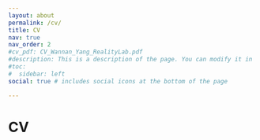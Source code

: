 ```yaml
---
layout: about
permalink: /cv/
title: CV
nav: true
nav_order: 2
#cv_pdf: CV_Wannan_Yang_RealityLab.pdf
#description: This is a description of the page. You can modify it in '_pages/cv.md'. You can also change or remove the top pdf download button.
#toc:
#  sidebar: left
social: true # includes social icons at the bottom of the page

---
```




# CV

<object data="../assets/cv/CV.pdf" width="1000" height="1000" type='application/pdf'></object>

[//]: # (<object data="../assets/pdf/rippleTagging.pdf" width="1000" height="1000" type='application/pdf'></object>)

